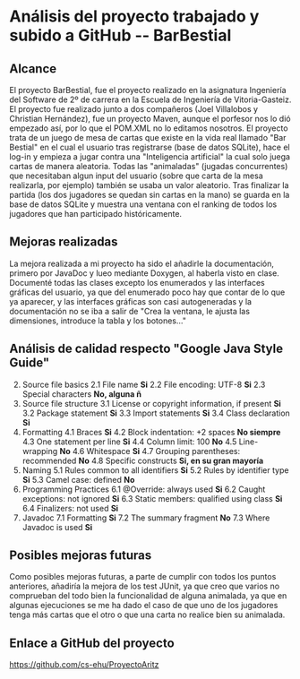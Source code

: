 # Análisis del proyecto trabajado y subido a GitHub -- BarBestial
## Alcance
El proyecto BarBestial, fue el proyecto realizado en la asignatura Ingeniería del Software de 2º de carrera en la Escuela de Ingeniería de Vitoria-Gasteiz. El proyecto fue realizado junto a dos compañeros (Joel Villalobos y Christian Hernández), fue un proyecto Maven, aunque el porfesor nos lo dió empezado así, por lo que el POM.XML no lo editamos nosotros.
El proyecto trata de un juego de mesa de cartas que existe en la vida real llamado "Bar Bestial" en el cual el usuario tras registrarse (base de datos SQLite), hace el log-in y empieza a jugar contra una "Inteligencia artificial" la cual solo juega cartas de manera aleatoria. Todas las "animaladas" (jugadas concurrentes) que necesitaban algun input del usuario (sobre que carta de la mesa realizarla, por ejemplo) también se usaba un valor aleatorio.
Tras finalizar la partida (los dos jugadores se quedan sin cartas en la mano) se guarda en la base de datos SQLite y muestra una ventana con el ranking de todos los jugadores que han participado históricamente.
## Mejoras realizadas
La mejora realizada a mi proyecto ha sido el añadirle la documentación, primero por JavaDoc y lueo mediante Doxygen, al haberla visto en clase.
Documenté todas las clases excepto los enumerados y las interfaces gráficas del usuario, ya que del enumerado poco hay que contar de lo que ya aparecer, y las interfaces gráficas son casi autogeneradas y la documentación no se iba a salir de "Crea la ventana, le ajusta las dimensiones, introduce la tabla y los botones..."
## Análisis de calidad respecto "Google Java Style Guide"
2. Source file basics 
2.1 File name **Si**
2.2 File encoding: UTF-8 **Si**
2.3 Special characters **No, alguna ñ**
3. Source file structure
3.1 License or copyright information, if present **Si**
3.2 Package statement **Si**
3.3 Import statements **Si**
3.4 Class declaration **Si**
4. Formatting
4.1 Braces **Si**
4.2 Block indentation: +2 spaces **No siempre**
4.3 One statement per line **Si**
4.4 Column limit: 100 **No**
4.5 Line-wrapping **No**
4.6 Whitespace **Si**
4.7 Grouping parentheses: recommended **No**
4.8 Specific constructs **Si, en su gran mayoría**
5. Naming
5.1 Rules common to all identifiers **Si**
5.2 Rules by identifier type **Si**
5.3 Camel case: defined **No**
6. Programming Practices
6.1 @Override: always used **Si**
6.2 Caught exceptions: not ignored **Si**
6.3 Static members: qualified using class **Si**
6.4 Finalizers: not used **Si**
7. Javadoc
7.1 Formatting **Si**
7.2 The summary fragment **No**
7.3 Where Javadoc is used **Si**
## Posibles mejoras futuras
Como posibles mejoras futuras, a parte de cumplir con todos los puntos anteriores, añadiría la mejora de los test JUnit, ya que creo que varios no comprueban del todo bien la funcionalidad de alguna animalada, ya que en algunas ejecuciones se me ha dado el caso de que uno de los jugadores tenga más cartas que el otro o que una carta no realice bien su animalada.
## Enlace a GitHub del proyecto
https://github.com/cs-ehu/ProyectoAritz
